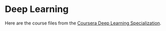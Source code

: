 # Deep Learning

Here are the course files from the [Coursera Deep Learning Specialization](https://www.coursera.org/specializations/deep-learning).
